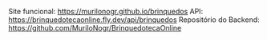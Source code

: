 Site funcional: https://murilonogr.github.io/brinquedos
API: https://brinquedotecaonline.fly.dev/api/brinquedos
Repositório do Backend: https://github.com/MuriloNogr/BrinquedotecaOnline
